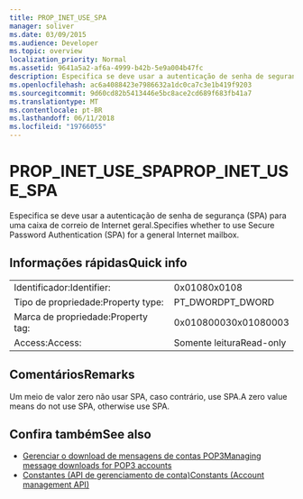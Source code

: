 ```yaml
---
title: PROP_INET_USE_SPA
manager: soliver
ms.date: 03/09/2015
ms.audience: Developer
ms.topic: overview
localization_priority: Normal
ms.assetid: 9641a5a2-af6a-4999-b42b-5e9a004b47fc
description: Especifica se deve usar a autenticação de senha de segurança (SPA) para uma caixa de correio de Internet geral.
ms.openlocfilehash: ac6a4088423e7986632a1dc0ca7c3e1b419f9203
ms.sourcegitcommit: 9d60cd82b5413446e5bc8ace2cd689f683fb41a7
ms.translationtype: MT
ms.contentlocale: pt-BR
ms.lasthandoff: 06/11/2018
ms.locfileid: "19766055"
---
```

# <a name="propinetusespa"></a><span data-ttu-id="14e81-103">PROP_INET_USE_SPA</span><span class="sxs-lookup"><span data-stu-id="14e81-103">PROP_INET_USE_SPA</span></span>

<span data-ttu-id="14e81-104">Especifica se deve usar a autenticação de senha de segurança (SPA) para uma caixa de correio de Internet geral.</span><span class="sxs-lookup"><span data-stu-id="14e81-104">Specifies whether to use Secure Password Authentication (SPA) for a general Internet mailbox.</span></span>
  
## <a name="quick-info"></a><span data-ttu-id="14e81-105">Informações rápidas</span><span class="sxs-lookup"><span data-stu-id="14e81-105">Quick info</span></span>

|||
|:-----|:-----|
|<span data-ttu-id="14e81-106">Identificador:</span><span class="sxs-lookup"><span data-stu-id="14e81-106">Identifier:</span></span>  <br/> |<span data-ttu-id="14e81-107">0x0108</span><span class="sxs-lookup"><span data-stu-id="14e81-107">0x0108</span></span>  <br/> |
|<span data-ttu-id="14e81-108">Tipo de propriedade:</span><span class="sxs-lookup"><span data-stu-id="14e81-108">Property type:</span></span>  <br/> |<span data-ttu-id="14e81-109">PT_DWORD</span><span class="sxs-lookup"><span data-stu-id="14e81-109">PT_DWORD</span></span>  <br/> |
|<span data-ttu-id="14e81-110">Marca de propriedade:</span><span class="sxs-lookup"><span data-stu-id="14e81-110">Property tag:</span></span>  <br/> |<span data-ttu-id="14e81-111">0x01080003</span><span class="sxs-lookup"><span data-stu-id="14e81-111">0x01080003</span></span>  <br/> |
|<span data-ttu-id="14e81-112">Access:</span><span class="sxs-lookup"><span data-stu-id="14e81-112">Access:</span></span>  <br/> |<span data-ttu-id="14e81-113">Somente leitura</span><span class="sxs-lookup"><span data-stu-id="14e81-113">Read-only</span></span>  <br/> |
   
## <a name="remarks"></a><span data-ttu-id="14e81-114">Comentários</span><span class="sxs-lookup"><span data-stu-id="14e81-114">Remarks</span></span>

<span data-ttu-id="14e81-115">Um meio de valor zero não usar SPA, caso contrário, use SPA.</span><span class="sxs-lookup"><span data-stu-id="14e81-115">A zero value means do not use SPA, otherwise use SPA.</span></span>
  
## <a name="see-also"></a><span data-ttu-id="14e81-116">Confira também</span><span class="sxs-lookup"><span data-stu-id="14e81-116">See also</span></span>

- [<span data-ttu-id="14e81-117">Gerenciar o download de mensagens de contas POP3</span><span class="sxs-lookup"><span data-stu-id="14e81-117">Managing message downloads for POP3 accounts</span></span>](managing-message-downloads-for-pop3-accounts.md) 
- [<span data-ttu-id="14e81-118">Constantes (API de gerenciamento de conta)</span><span class="sxs-lookup"><span data-stu-id="14e81-118">Constants (Account management API)</span></span>](constants-account-management-api.md)

